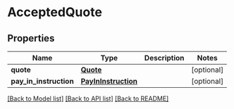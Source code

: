 # AcceptedQuote

## Properties
Name | Type | Description | Notes
------------ | ------------- | ------------- | -------------
**quote** | [**Quote**](Quote.md) |  | [optional] 
**pay_in_instruction** | [**PayInInstruction**](PayInInstruction.md) |  | [optional] 

[[Back to Model list]](../README.md#documentation-for-models) [[Back to API list]](../README.md#documentation-for-api-endpoints) [[Back to README]](../README.md)

